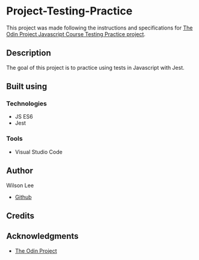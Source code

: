 # Project-Testing-Practice

This project was made following the instructions and specifications for [The Odin Project Javascript Course Testing Practice project](https://www.theodinproject.com/lessons/node-path-javascript-testing-practice).

## Description

The goal of this project is to practice using tests in Javascript with Jest.

## Built using

### Technologies

- JS ES6
- Jest

### Tools

- Visual Studio Code

## Author

Wilson Lee
- [Github](https://github.com/estercade/)

## Credits

## Acknowledgments

* [The Odin Project](https://www.theodinproject.com/)